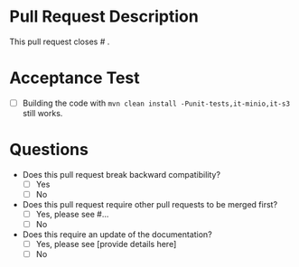 # Pull Request Description

This pull request closes # .

# Acceptance Test

* [ ] Building the code with `mvn clean install -Punit-tests,it-minio,it-s3` still works.

# Questions

* Does this pull request break backward compatibility? 
  * [ ] Yes
  * [ ] No

* Does this pull request require other pull requests to be merged first? 
  * [ ] Yes, please see #...
  * [ ] No

* Does this require an update of the documentation?
  * [ ] Yes, please see [provide details here]
  * [ ] No
